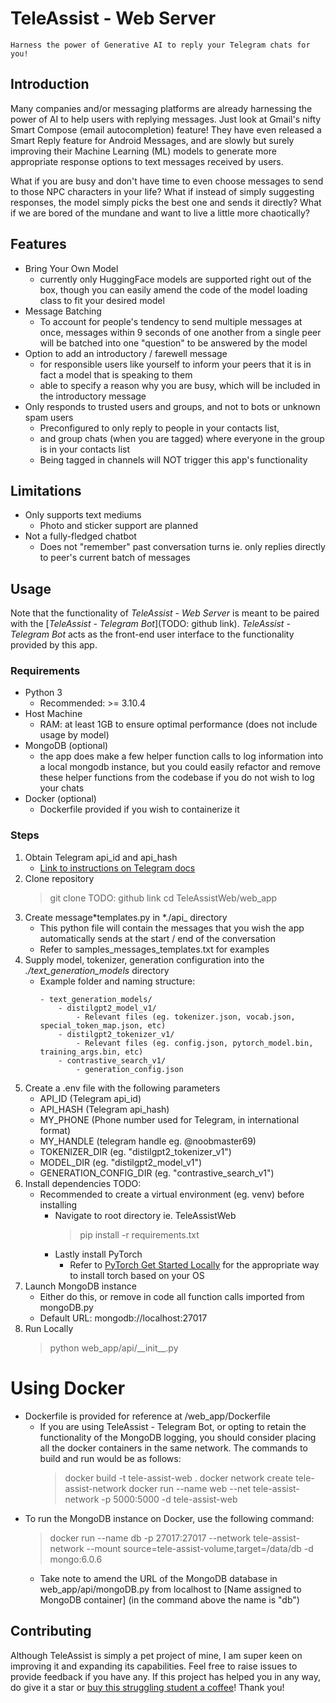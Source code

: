 # TeleAssist - Web Server

```
Harness the power of Generative AI to reply your Telegram chats for you!
```

## Introduction

Many companies and/or messaging platforms are already harnessing the power of AI to help users with replying messages. Just look at Gmail's nifty Smart Compose (email autocompletion) feature! They have even released a Smart Reply feature for Android Messages, and are slowly but surely improving their Machine Learning (ML) models to generate more appropriate response options to text messages received by users.

What if you are busy and don't have time to even choose messages to send to those NPC characters in your life? What if instead of simply suggesting responses, the model simply picks the best one and sends it directly? What if we are bored of the mundane and want to live a little more chaotically?

## Features

- Bring Your Own Model
  - currently only HuggingFace models are supported right out of the box, though you can easily amend the code of the model loading class to fit your desired model
- Message Batching
  - To account for people's tendency to send multiple messages at once, messages within 9 seconds of one another from a single peer will be batched into one "question" to be answered by the model
- Option to add an introductory / farewell message
  - for responsible users like yourself to inform your peers that it is in fact a model that is speaking to them
  - able to specify a reason why you are busy, which will be included in the introductory message
- Only responds to trusted users and groups, and not to bots or unknown spam users
  - Preconfigured to only reply to people in your contacts list,
  - and group chats (when you are tagged) where everyone in the group is in your contacts list
  - Being tagged in channels will NOT trigger this app's functionality

## Limitations

- Only supports text mediums
  - Photo and sticker support are planned
- Not a fully-fledged chatbot
  - Does not "remember" past conversation turns ie. only replies directly to peer's current batch of messages

## Usage

Note that the functionality of _TeleAssist - Web Server_ is meant to be paired with the [*TeleAssist - Telegram Bot*](TODO: github link). _TeleAssist - Telegram Bot_ acts as the front-end user interface to the functionality provided by this app.

### Requirements

- Python 3
  - Recommended: >= 3.10.4
- Host Machine
  - RAM: at least 1GB to ensure optimal performance (does not include usage by model)
- MongoDB (optional)
  - the app does make a few helper function calls to log information into a local mongodb instance, but you could easily refactor and remove these helper functions from the codebase if you do not wish to log your chats
- Docker (optional)
  - Dockerfile provided if you wish to containerize it

### Steps

1. Obtain Telegram api_id and api_hash
   - [Link to instructions on Telegram docs](https://core.telegram.org/api/obtaining_api_id)
2. Clone repository
   > git clone TODO: github link
   > cd TeleAssistWeb/web_app
3. Create message*templates.py in *./api\_ directory
   - This python file will contain the messages that you wish the app automatically sends at the start / end of the conversation
   - Refer to samples_messages_templates.txt for examples
4. Supply model, tokenizer, generation configuration into the _./text_generation_models_ directory
   - Example folder and naming structure:
     ```
     - text_generation_models/
         - distilgpt2_model_v1/
             - Relevant files (eg. tokenizer.json, vocab.json, special_token_map.json, etc)
         - distilgpt2_tokenizer_v1/
             - Relevant files (eg. config.json, pytorch_model.bin, training_args.bin, etc)
         - contrastive_search_v1/
             - generation_config.json
     ```
5. Create a .env file with the following parameters
   - API_ID (Telegram api_id)
   - API_HASH (Telegram api_hash)
   - MY_PHONE (Phone number used for Telegram, in international format)
   - MY_HANDLE (telegram handle eg. @noobmaster69)
   - TOKENIZER_DIR (eg. "distilgpt2_tokenizer_v1")
   - MODEL_DIR (eg. "distilgpt2_model_v1")
   - GENERATION_CONFIG_DIR (eg. "contrastive_search_v1")
6. Install dependencies TODO:
   - Recommended to create a virtual environment (eg. venv) before installing
     - Navigate to root directory ie. TeleAssistWeb
       > pip install -r requirements.txt
     - Lastly install PyTorch
       - Refer to [PyTorch Get Started Locally](https://pytorch.org/get-started/locally/) for the appropriate way to install torch based on your OS
7. Launch MongoDB instance
   - Either do this, or remove in code all function calls imported from mongoDB.py
   - Default URL: mongodb://localhost:27017
8. Run Locally
   > python web_app/api/\_\_init\_\_.py

# Using Docker

- Dockerfile is provided for reference at /web_app/Dockerfile
  - If you are using TeleAssist - Telegram Bot, or opting to retain the functionality of the MongoDB logging, you should consider placing all the docker containers in the same network. The commands to build and run would be as follows:
    > docker build -t tele-assist-web .
    > docker network create tele-assist-network
    > docker run --name web --net tele-assist-network -p 5000:5000 -d tele-assist-web
- To run the MongoDB instance on Docker, use the following command:
  > docker run --name db -p 27017:27017 --network tele-assist-network --mount source=tele-assist-volume,target=/data/db -d mongo:6.0.6
  - Take note to amend the URL of the MongoDB database in web_app/api/mongoDB.py from localhost to [Name assigned to MongoDB container] (in the command above the name is "db")

## Contributing

Although TeleAssist is simply a pet project of mine, I am super keen on improving it and expanding its capabilities. Feel free to raise issues to provide feedback if you have any. If this project has helped you in any way, do give it a star or [buy this struggling student a coffee](https://www.buymeacoffee.com/lihanong)! Thank you!
